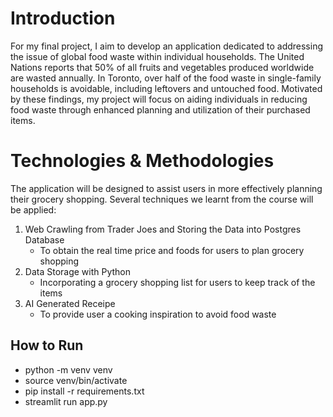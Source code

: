 # Introduction
For my final project, I aim to develop an application dedicated to addressing
the issue of global food waste within individual households. The United Nations
reports that 50% of all fruits and vegetables produced worldwide are wasted
annually. In Toronto, over half of the food waste in single-family households is
avoidable, including leftovers and untouched food. Motivated by these findings,
my project will focus on aiding individuals in reducing food waste through
enhanced planning and utilization of their purchased items.

# Technologies & Methodologies
The application will be designed to assist users in more effectively planning
their grocery shopping. Several techniques we learnt from the course will be applied:
1. Web Crawling from Trader Joes and Storing the Data into Postgres Database
    - To obtain the real time price and foods for users to plan grocery shopping
2. Data Storage with Python
    - Incorporating a grocery shopping list for users to keep track of the items
3. AI Generated Receipe
    - To provide user a cooking inspiration to avoid food waste

## How to Run
- python -m venv venv
- source venv/bin/activate
- pip install -r requirements.txt
- streamlit run app.py